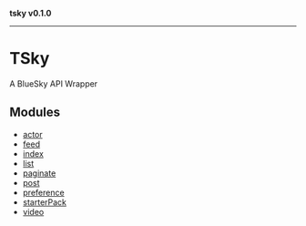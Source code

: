 **tsky v0.1.0**

***

# TSky

A BlueSky API Wrapper

## Modules

- [actor](actor/index.md)
- [feed](feed/index.md)
- [index](index/index.md)
- [list](list/index.md)
- [paginate](paginate/index.md)
- [post](post/index.md)
- [preference](preference/index.md)
- [starterPack](starterPack/index.md)
- [video](video/index.md)

